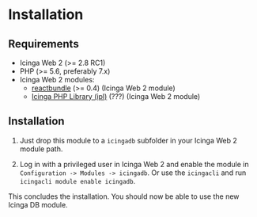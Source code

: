 # <a id="Installation"></a>Installation

## Requirements

* Icinga Web 2 (&gt;= 2.8 RC1)
* PHP (&gt;= 5.6, preferably 7.x)
* Icinga Web 2 modules:
  * [reactbundle](https://github.com/Icinga/icingaweb2-module-reactbundle) (>= 0.4) (Icinga Web 2 module)
  * [Icinga PHP Library (ipl)](https://github.com/Icinga/icingaweb2-module-ipl) (???) (Icinga Web 2 module)

## Installation

1. Just drop this module to a `icingadb` subfolder in your Icinga Web 2 module path.

2. Log in with a privileged user in Icinga Web 2 and enable the module in `Configuration -> Modules -> icingadb`.
Or use the `icingacli` and run `icingacli module enable icingadb`.

This concludes the installation. You should now be able to use the new Icinga DB module.
